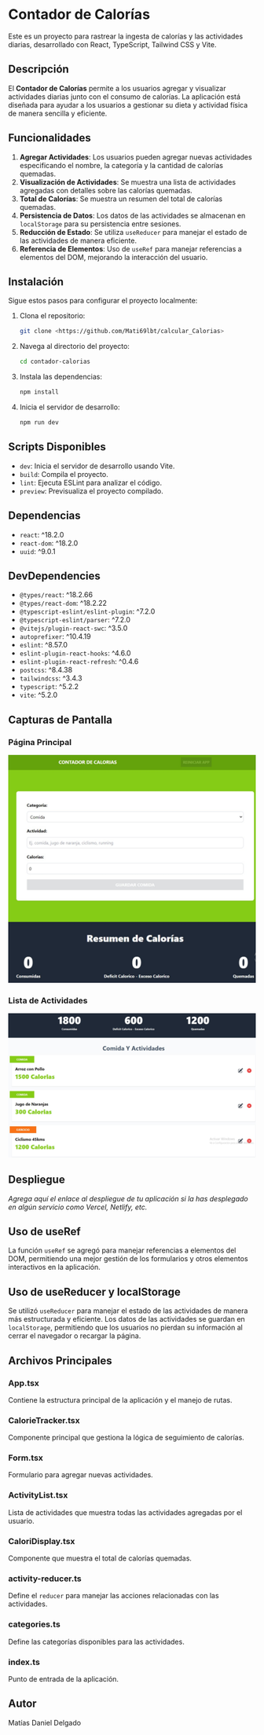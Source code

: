 # Contador de Calorías

Este es un proyecto para rastrear la ingesta de calorías y las actividades diarias, desarrollado con React, TypeScript, Tailwind CSS y Vite.

## Descripción

El **Contador de Calorías** permite a los usuarios agregar y visualizar actividades diarias junto con el consumo de calorías. La aplicación está diseñada para ayudar a los usuarios a gestionar su dieta y actividad física de manera sencilla y eficiente.

## Funcionalidades

1. **Agregar Actividades**: Los usuarios pueden agregar nuevas actividades especificando el nombre, la categoría y la cantidad de calorías quemadas.
2. **Visualización de Actividades**: Se muestra una lista de actividades agregadas con detalles sobre las calorías quemadas.
3. **Total de Calorías**: Se muestra un resumen del total de calorías quemadas.
4. **Persistencia de Datos**: Los datos de las actividades se almacenan en `localStorage` para su persistencia entre sesiones.
5. **Reducción de Estado**: Se utiliza `useReducer` para manejar el estado de las actividades de manera eficiente.
6. **Referencia de Elementos**: Uso de `useRef` para manejar referencias a elementos del DOM, mejorando la interacción del usuario.

## Instalación

Sigue estos pasos para configurar el proyecto localmente:

1. Clona el repositorio:

   ```sh
   git clone <https://github.com/Mati69lbt/calcular_Calorias>
   ```

2. Navega al directorio del proyecto:

   ```sh
   cd contador-calorias
   ```

3. Instala las dependencias:

   ```sh
   npm install
   ```

4. Inicia el servidor de desarrollo:
   ```sh
   npm run dev
   ```

## Scripts Disponibles

- `dev`: Inicia el servidor de desarrollo usando Vite.
- `build`: Compila el proyecto.
- `lint`: Ejecuta ESLint para analizar el código.
- `preview`: Previsualiza el proyecto compilado.

## Dependencias

- `react`: ^18.2.0
- `react-dom`: ^18.2.0
- `uuid`: ^9.0.1

## DevDependencies

- `@types/react`: ^18.2.66
- `@types/react-dom`: ^18.2.22
- `@typescript-eslint/eslint-plugin`: ^7.2.0
- `@typescript-eslint/parser`: ^7.2.0
- `@vitejs/plugin-react-swc`: ^3.5.0
- `autoprefixer`: ^10.4.19
- `eslint`: ^8.57.0
- `eslint-plugin-react-hooks`: ^4.6.0
- `eslint-plugin-react-refresh`: ^0.4.6
- `postcss`: ^8.4.38
- `tailwindcss`: ^3.4.3
- `typescript`: ^5.2.2
- `vite`: ^5.2.0

## Capturas de Pantalla

### Página Principal

![Página Principal](./public/01.jpeg)

### Lista de Actividades

![Lista de Actividades](./public/02.jpeg)

## Despliegue

_Agrega aquí el enlace al despliegue de tu aplicación si la has desplegado en algún servicio como Vercel, Netlify, etc._

## Uso de useRef

La función `useRef` se agregó para manejar referencias a elementos del DOM, permitiendo una mejor gestión de los formularios y otros elementos interactivos en la aplicación.

## Uso de useReducer y localStorage

Se utilizó `useReducer` para manejar el estado de las actividades de manera más estructurada y eficiente. Los datos de las actividades se guardan en `localStorage`, permitiendo que los usuarios no pierdan su información al cerrar el navegador o recargar la página.

## Archivos Principales

### App.tsx

Contiene la estructura principal de la aplicación y el manejo de rutas.

### CalorieTracker.tsx

Componente principal que gestiona la lógica de seguimiento de calorías.

### Form.tsx

Formulario para agregar nuevas actividades.

### ActivityList.tsx

Lista de actividades que muestra todas las actividades agregadas por el usuario.

### CaloriDisplay.tsx

Componente que muestra el total de calorías quemadas.

### activity-reducer.ts

Define el `reducer` para manejar las acciones relacionadas con las actividades.

### categories.ts

Define las categorías disponibles para las actividades.

### index.ts

Punto de entrada de la aplicación.

## Autor

Matías Daniel Delgado
